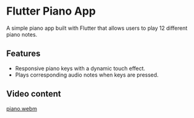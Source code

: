 # Flutter Piano App

A simple piano app built with Flutter that allows users to play 12 different piano notes.

## Features

- Responsive piano keys with a dynamic touch effect.
- Plays corresponding audio notes when keys are pressed.

## Video content

[piano.webm](https://github.com/mehmetfarukkomurculer/PianoApp/assets/155771271/d6f14760-5878-4292-85c5-fc5fcda4e75c)
